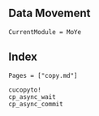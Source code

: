 ## Data Movement

```@meta
CurrentModule = MoYe
```
## Index

```@index
Pages = ["copy.md"]
```


```@docs
cucopyto!
cp_async_wait
cp_async_commit
```

